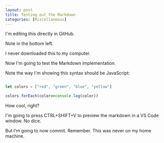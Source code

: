 ```yaml
---
layout: post
title: Testing out the Markdown
categories: [Miscellaneous]
---
```

I'm editing this directly in GitHub. 

Note in the bottom left. 

I never downloaded this to my computer. 


Now I'm going to test the Markdown implementation.

Note the way I'm showing this syntax should be JavaScript:
```javascript

let colors = ["red", "green", "blue", "yellow"]

colors.forEach(color=>console.log(color))

```

How cool, right?

I'm going to press CTRL+SHIFT+V to preview the markdown in a VS Code window. No dice. 

But I'm going to now commit. Remember. This was never on my home machine. 
